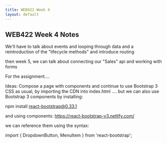 ```yaml
---
title: WEB422 Week 4
layout: default
---
```


## WEB422 Week 4 Notes


We'll have to talk about events and looping through data and a reintroduction of the "lifecycle methods" and introduce routing



then week 5, we can talk about connecting our "Sales" api and working with forms



For the assignment....

Ideas: Compose a page with components and continue to use Bootstrap 3 CSS as usual, by importing the CDN into index.html .... but we can also use Bootstrap 3 components by installing: 

npm install react-bootstrap@0.33.1

and using components:  https://react-bootstrap-v3.netlify.com/

we can reference them using the syntax:

import { DropdownButton, MenuItem } from 'react-bootstrap';






